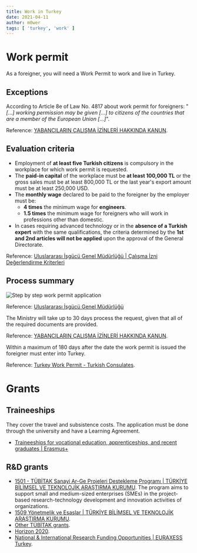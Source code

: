 ```yaml
---
title: Work in Turkey
date: 2021-04-11
author: m0wer
tags: [ 'turkey', 'work' ]
---
```


# Work permit

As a foreigner, you will need a Work Permit to work and live in Turkey.

## Exceptions

According to Article 8e of Law No. 4817 about work permit for foreigners: "*[...] working permission may be given [...] to citizens of the countries that are a member of the European Union [...]*".

Reference: [YABANCILARIN ÇALIŞMA İZİNLERİ HAKKINDA KANUN](https://www.mevzuat.gov.tr/MevzuatMetin/1.5.4817.pdf).

## Evaluation criteria

* Employment of **at least five Turkish citizens** is compulsory in the workplace for which work permit is requested.
* The **paid-in capital** of the workplace must be **at least 100,000 TL** or the gross sales must be at least 800,000 TL or the last year's export amount must be at least 250,000 USD.
* The **monthly wage** declared to be paid to the foreigner by the employer must be:
    * **4 times** the minimum wage for **engineers**.
    * **1.5 times** the minimum wage for foreigners who will work in professions other than domestic.
* In cases requiring advanced technology or in the **absence of a Turkish expert** with the same qualifications, the criteria determined by the **1st and 2nd articles will not be applied** upon the approval of the General Directorate.

Reference: [Uluslararası İşgücü Genel Müdürlüğü | Çalışma İzni Değerlendirme Kriterleri](https://www.ailevecalisma.gov.tr/uigm/calisma-izni/calisma-izni-degerlendirme-kriterleri/)

## Process summary

![Step by step work permit application](https://www.ailevecalisma.gov.tr/media/15568/adim-adim-a4-ingilizce.jpg)

Reference: [Uluslararası İşgücü Genel Müdürlüğü](https://www.ailevecalisma.gov.tr/uigm)

The Ministry will take up to 30 days process the request, given that all of the required documents are provided.

Reference: [YABANCILARIN ÇALIŞMA İZİNLERİ HAKKINDA KANUN](https://www.mevzuat.gov.tr/MevzuatMetin/1.5.4817.pdf).

Within a maximum of 180 days after the date the work permit is issued the foreigner must enter into Turkey.

Reference: [Turkey Work Permit - Turkish Consulates](http://www.turkishconsulates.org/turkey-work-permit).

# Grants

## Traineeships

They cover the travel and subsistence costs. The application must be done through the university and have a Learning Agreement.

* [Traineeships for vocational education, apprenticeships, and recent graduates | Erasmus+](https://ec.europa.eu/programmes/erasmus-plus/opportunities/traineeships-vocational-education-apprenticeships-and-recent-graduates_en)

## R&D grants

* [1501 - TÜBİTAK Sanayi Ar-Ge Projeleri Destekleme Programı | TÜRKİYE BİLİMSEL VE TEKNOLOJİK ARAŞTIRMA KURUMU](https://www.tubitak.gov.tr/tr/destekler/sanayi/ulusal-destek-programlari/icerik-1501-tubitak-sanayi-ar-ge-projeleri-destekleme-programi).
    The program aims to support small and medium-sized enterprises (SMEs) in the project-based research-technology development and innovation activities of organizations.
* [1509 Yönetmelik ve Esaslar | TÜRKİYE BİLİMSEL VE TEKNOLOJİK ARAŞTIRMA KURUMU](https://tubitak.gov.tr/tr/destekler/sanayi/uluslararasi-ortakli-destek-programlari/1509/icerik-yonetmelik-ve-esaslar#x).
* [Other TÜBİTAK grants](https://eteydeb.tubitak.gov.tr/teydebmevzuat.htm).
* [Horizon 2020](https://ufuk2020.org.tr/en/bilateral-collaborations/es#open-calls).
* [National & International Research Funding Opportunities | EURAXESS Turkey](https://www.euraxess.org.tr/turkey/jobs-funding/national-international-research-funding-opportunities).

